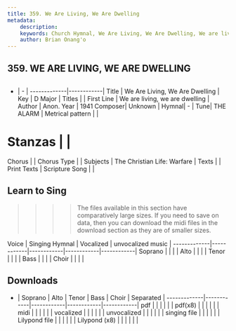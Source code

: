 ```yaml
---
title: 359. We Are Living, We Are Dwelling
metadata:
    description: 
    keywords: Church Hymnal, We Are Living, We Are Dwelling, We are living, we are dwelling, 
    author: Brian Onang'o
---
```



## 359. WE ARE LIVING, WE ARE DWELLING

```txt

```

- |   -  |
-------------|------------|
Title | We Are Living, We Are Dwelling |
Key | D Major |
Titles |  |
First Line | We are living, we are dwelling |
Author | Anon.
Year | 1941
Composer| Unknown |
Hymnal|  - |
Tune| THE ALARM |
Metrical pattern | |
# Stanzas |  |
Chorus |  |
Chorus Type |  |
Subjects | The Christian Life: Warfare |
Texts |  |
Print Texts | 
Scripture Song |  |
  
## Learn to Sing

>>>> The files available in this section have comparatively large sizes. If you need to save on data, then you can download the midi files in the download section as they are of smaller sizes.

Voice |  Singing Hymnal | Vocalized | unvocalized music |
-------------|------------|------------|------------|------------|
Soprano | | | |
Alto | | | |
Tenor | | | |
Bass | | | |
Choir | | | |

## Downloads

- |  Soprano | Alto | Tenor | Bass | Choir | Separated |
-------------|------------|------------|------------|------------|
pdf | | | | | |
pdf(x8) | | | | | |
midi | | | | | |
vocalized | | | | | |
unvocalized | | | | | |
singing file | | | | | |
Lilypond file | | | | | |
Lilypond (x8) | | | | | |
  